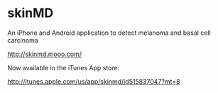 skinMD
======

An iPhone and Android application to detect melanoma and basal cell carcinoma

http://skinmd.mooo.com/

Now available in the iTunes App store: 

http://itunes.apple.com/us/app/skinmd/id515837047?mt=8